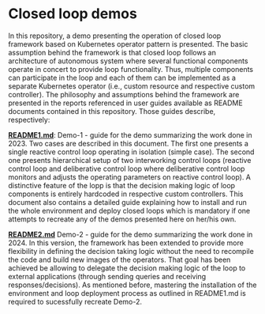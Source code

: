 # Closed loop demos
In this repository, a demo presenting the operation of closed loop framework based on Kubernetes operator pattern is presented. The basic assumption behind the framework is that closed loop follows an architecture of autonomous system where several functional components operate in concert to provide loop functionality. Thus, multiple components can participate in the loop and each of them can be implemented as a separate Kubernetes operator (i.e., custom resource and respective custom controller). The philosophy and assumptions behind the framework are presented in the reports referenced in user guides available as README documents contained in this repository. Those guides describe, respectively:

**[README1.md](./README1.md?ref_type=heads)**: Demo-1 - guide for the demo summarizing the work done in 2023. Two cases are described in this document. The first one presents a single reactive control loop operating in isolation (simple case). The second one presents hierarchical setup of two interworking control loops (reactive control loop and deliberative control loop where deliberative control loop monitors and adjusts the operating parameters on reactive control loop). A distinctive feature of the lopp is that the decision making logic of loop components is entirely hardcoded in respective custom controllers. This document also contains a detailed guide explaining how to install and run the whole environment and deploy closed loops which is mandatory if one attempts to recreate any of the demos presented here on her/his own.

**[README2.md](./README2.md?ref_type=heads)** Demo-2 - guide for the demo summarizing the work done in 2024. In this version, the framework has been extended to provide more flexibility in defining the decision taking logic without the need to recompile the code and build new images of the operators. That goal has been achieved be allowing to delegate the decision making logic of the loop to external applications (through sending queries and receiving responses/decisions). As mentioned before, mastering the installation of the environment and loop deployment process as outlined in README1.md is required to sucessfully recreate Demo-2.
